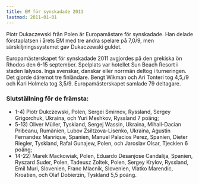 ```yaml
---
title: EM för synskadade 2011 
lastmod: 2011-01-01
---
```


Piotr Dukaczewski från Polen är Europamästare för synskadade. Han delade förstaplatsen i årets EM med tre andra spelare på 7,0/9, men särskiljningssystemet gav Dukaczewski guldet.

Europamästerskapet för synskadade 2011 avgjordes på den grekiska ön Rhodos den 6-15 september. Spelplats var hotellet Sun Beach Resort i staden Ialysos. Inga svenskar, danskar eller norrmän deltog i turneringen. Det gjorde däremot tre finländare. Bengt Wikman och Ari Tonteri tog 4,5,/9 och Kari Holmela tog 3,5/9. Europamästerskapet samlade 79 deltagare.

### Slutställning för de främsta: ###

* 1-4) Piotr Dukczewski, Polen, Sergei Smirnov, Ryssland, Sergey Grigorchuk, Ukraina, och Yuri Meshkov, Ryssland 7 poäng;
* 5-13) Oliver Müller, Tyskland, Sergej Wassin, Ukraina, Mihail-Dacian Pribeanu, Rumänien, Lubov Zsiltzova-Lisenko, Ukraina, Agustin Fernandez Manrique, Spanien, Manuel Palacios Perez, Spanien, Dieter Riegler, Tyskland, Rafal Gunajew, Polen, och Jaroslav Olsar, Tjeckien 6 poäng;
* 14-22) Marek Mackowiak, Polen, Eduardo Desanjose Candalija, Spanien, Ryszard Suder, Polen, Tadeusz Zoltek, Polen, Sergey Krylov, Ryssland, Emil Muri, Slovenien, Franc Mlacnik, Slovenien, Vlatko Marendic, Kroatien, och Olaf Dobierzin, Tyskland 5,5 poäng.